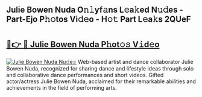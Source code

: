 ## Julie Bowen Nuda O𝚗𝚕yf𝚊ns L𝚎a𝚔ed N𝚞𝚍es - Part-Ejo P𝚑𝚘tos Vi𝚍𝚎o - H𝚘𝚝 Part L𝚎a𝚔s 2QUeF

# <h2><a href="http://kf6hme.oniu.top/?m=Julie+Bowen+Nuda">🔗👉 🔴 Julie Bowen Nuda P𝚑ot𝚘𝚜 V𝚒d𝚎o</a></h2>

[![Julie Bowen Nuda Nu𝚍e𝚜](https://i.imgur.com/0qMVB7G.gif)](http://kf6hme.oniu.top/?m=Julie+Bowen+Nuda)
Web-based artist and dance collaborator Julie Bowen Nuda, recognized for sharing dance and lifestyle ideas through solo and collaborative dance performances and short videos. Gifted actor/actress Julie Bowen Nuda, acclaimed for their remarkable abilities and achievements in the field of performing arts.  
